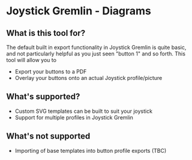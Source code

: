 # Joystick Gremlin - Diagrams

## What is this tool for?

The default built in export functionality in Joystick Gremlin is quite basic, and not particularly helpful as you just seen "button 1" and so forth. This tool will allow you to

- Export your buttons to a PDF
- Overlay your buttons onto an actual Joystick profile/picture


## What's supported?

- Custom SVG templates can be built to suit your joystick
- Support for multiple profiles in Joystick Gremlin



## What's not supported

- Importing of base templates into button profile exports (TBC)


